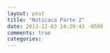 ```yaml
---
layout: post
title: "Noticaca Parte 2"
date: 2013-12-03 14:29:43 -0500
comments: true
categories: 
---
```

